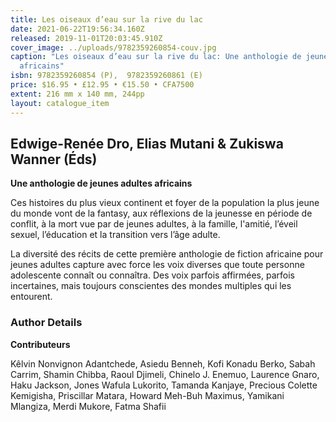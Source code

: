 ```yaml
---
title: Les oiseaux d’eau sur la rive du lac
date: 2021-06-22T19:56:34.160Z
released: 2019-11-01T20:03:45.910Z
cover_image: ../uploads/9782359260854-couv.jpg
caption: "Les oiseaux d’eau sur la rive du lac: Une anthologie de jeunes adultes
  africains"
isbn: 9782359260854 (P),  9782359260861 (E)
price: $16.95 • £12.95 • €15.50 • CFA7500
extent: 216 mm x 140 mm, 244pp
layout: catalogue_item
---
```

## Edwige-Renée Dro, Elias Mutani & Zukiswa Wanner (Éds)

**Une anthologie de jeunes adultes africains**

Ces histoires du plus vieux continent et foyer de la population la plus jeune du monde vont de la fantasy, aux réflexions de la jeunesse en période de conflit, à la mort vue par de jeunes adultes, à la famille, l'amitié, l’éveil sexuel, l’éducation et la transition vers l’âge adulte.

La diversité des récits de cette première anthologie de fiction africaine pour jeunes adultes capture avec force les voix diverses que toute personne adolescente connaît ou connaîtra. Des voix parfois affirmées, parfois incertaines, mais toujours conscientes des mondes multiples qui les entourent.

### Author Details

**Contributeurs**

Kêlvin Nonvignon Adantchede, Asiedu Benneh, Kofi Konadu Berko, Sabah Carrim, Shamin Chibba, Raoul Djimeli, Chinelo J. Enemuo, Laurence Gnaro, Haku Jackson, Jones Wafula Lukorito, Tamanda Kanjaye, Precious Colette Kemigisha, Priscillar Matara, Howard Meh-Buh Maximus, Yamikani Mlangiza, Merdi Mukore, Fatma Shafii

